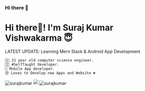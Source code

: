 ### Hi there 👋

<!--
**suraj25809/suraj25809** is a ✨ _special_ ✨ repository because its `README.md` (this file) appears on your GitHub profile.

Here are some ideas to get you started:

- 🔭 I’m currently working on ...
- 🌱 I’m currently learning ...
- 👯 I’m looking to collaborate on ...
- 🤔 I’m looking for help with ...
- 💬 Ask me about ...
- 📫 How to reach me: ...
- 😄 Pronouns: ...
- ⚡ Fun fact: ...
-->

# Hi there👋! I'm Suraj Kumar Vishwakarma 😇

LATEST UPDATE: Learning Mern Stack & Android App Development

    👨‍🎓 21 year old computer science engineer.
    👨‍💻 #SelfTaught Developer.
    📱 Mobile App developer.
    😍 Loves to Develop new Apps and Website ❤️
    
<img align="center" src="https://github-readme-stats.vercel.app/api/top-langs/?username=suraj25809&layout=compact" alt="surajkumar" />

<img src="https://github-readme-stats.vercel.app/api?username=suraj25809&&show_icons=true&title_color=ffffff&icon_color=bb2acf&text_color=daf7dc&bg_color=151515">

<img align="center" src="https://github-readme-stats.vercel.app/api/top-langs/?username=suraj25809&theme=black-blue" alt="surajkumar"/>
